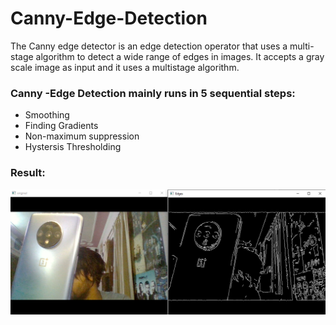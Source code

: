 # Canny-Edge-Detection
The Canny edge detector is an edge detection operator that uses a multi-stage algorithm to detect a wide range of edges in images. It accepts a gray scale image as input and it uses a multistage algorithm.
<p> <h3> Canny -Edge Detection mainly runs in 5 sequential steps: </h3> </p>
<p> <ul>
  <li> Smoothing </li>
  <li> Finding Gradients </li>
  <li> Non-maximum suppression </li>
  <li> Hystersis Thresholding </li> 
  </ul> </p>
<p> <h3> Result: </h3> </p>
<img src="https://github.com/geekquad/Canny-Edge-Detection/blob/master/canny.png">
